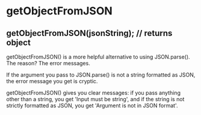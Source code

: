 # getObjectFromJSON

## getObjectFromJSON(jsonString); // returns object

getObjectFromJSON() is a more helpful alternative to using JSON.parse().  
The reason?  The error messages.

If the argument you pass to JSON.parse() is not a string formatted as JSON,  
the error message you get is cryptic.

getObjectFromJSON() gives you clear messages: if you pass anything   
other than a string, you get 'Input must be string', and if the string is not   
strictly formatted as JSON, you get 'Argument is not in JSON format'.